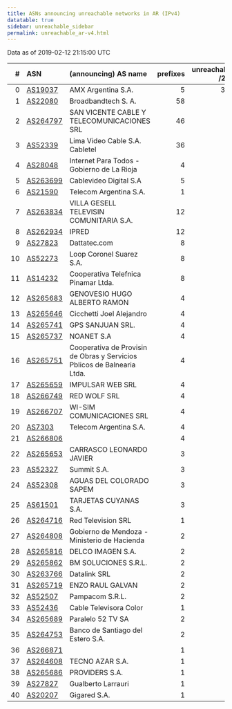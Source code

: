 ```yaml
---
title: ASNs announcing unreachable networks in AR (IPv4)
datatable: true
sidebar: unreachable_sidebar
permalink: unreachable_ar-v4.html
---
```


Data as of 2019-02-12 21:15:00 UTC


<div class="datatable-begin"></div>

|   # | ASN                                      | (announcing) AS name                                                    |   prefixes |   unreachable /24s |
|----:|:-----------------------------------------|:------------------------------------------------------------------------|-----------:|-------------------:|
|   0 | [AS19037](unreachable_AS19037-v4.html)   | AMX Argentina S.A.                                                      |          5 |                352 |
|   1 | [AS22080](unreachable_AS22080-v4.html)   | Broadbandtech S. A.                                                     |         58 |                 72 |
|   2 | [AS264797](unreachable_AS264797-v4.html) | SAN VICENTE CABLE Y TELECOMUNICACIONES SRL                              |         46 |                 46 |
|   3 | [AS52339](unreachable_AS52339-v4.html)   | Lima Video Cable S.A. Cabletel                                          |         36 |                 36 |
|   4 | [AS28048](unreachable_AS28048-v4.html)   | Internet Para Todos - Gobierno de La Rioja                              |          4 |                 32 |
|   5 | [AS263699](unreachable_AS263699-v4.html) | Cablevideo Digital S.A                                                  |          5 |                 18 |
|   6 | [AS21590](unreachable_AS21590-v4.html)   | Telecom Argentina S.A.                                                  |          1 |                 16 |
|   7 | [AS263834](unreachable_AS263834-v4.html) | VILLA GESELL TELEVISIN COMUNITARIA S.A.                                 |         12 |                 12 |
|   8 | [AS262934](unreachable_AS262934-v4.html) | IPRED                                                                   |         12 |                 12 |
|   9 | [AS27823](unreachable_AS27823-v4.html)   | Dattatec.com                                                            |          8 |                  8 |
|  10 | [AS52273](unreachable_AS52273-v4.html)   | Loop Coronel Suarez S.A.                                                |          8 |                  8 |
|  11 | [AS14232](unreachable_AS14232-v4.html)   | Cooperativa Telefnica Pinamar Ltda.                                     |          8 |                  8 |
|  12 | [AS265683](unreachable_AS265683-v4.html) | GENOVESIO HUGO ALBERTO RAMON                                            |          4 |                  6 |
|  13 | [AS265646](unreachable_AS265646-v4.html) | Cicchetti Joel Alejandro                                                |          4 |                  4 |
|  14 | [AS265741](unreachable_AS265741-v4.html) | GPS SANJUAN SRL.                                                        |          4 |                  4 |
|  15 | [AS265737](unreachable_AS265737-v4.html) | NOANET S.A                                                              |          4 |                  4 |
|  16 | [AS265751](unreachable_AS265751-v4.html) | Cooperativa de Provisin de Obras y Servicios Pblicos de Balnearia Ltda. |          4 |                  4 |
|  17 | [AS265659](unreachable_AS265659-v4.html) | IMPULSAR WEB SRL                                                        |          4 |                  4 |
|  18 | [AS266749](unreachable_AS266749-v4.html) | RED WOLF SRL                                                            |          4 |                  4 |
|  19 | [AS266707](unreachable_AS266707-v4.html) | WI-SIM COMUNICACIONES SRL                                               |          4 |                  4 |
|  20 | [AS7303](unreachable_AS7303-v4.html)     | Telecom Argentina S.A.                                                  |          4 |                  4 |
|  21 | [AS266806](unreachable_AS266806-v4.html) |                                                                         |          4 |                  4 |
|  22 | [AS265653](unreachable_AS265653-v4.html) | CARRASCO LEONARDO JAVIER                                                |          3 |                  3 |
|  23 | [AS52327](unreachable_AS52327-v4.html)   | Summit S.A.                                                             |          3 |                  3 |
|  24 | [AS52308](unreachable_AS52308-v4.html)   | AGUAS DEL COLORADO SAPEM                                                |          3 |                  3 |
|  25 | [AS61501](unreachable_AS61501-v4.html)   | TARJETAS CUYANAS S.A.                                                   |          3 |                  3 |
|  26 | [AS264716](unreachable_AS264716-v4.html) | Red Television SRL                                                      |          1 |                  2 |
|  27 | [AS264808](unreachable_AS264808-v4.html) | Gobierno de Mendoza - Ministerio de Hacienda                            |          2 |                  2 |
|  28 | [AS265816](unreachable_AS265816-v4.html) | DELCO IMAGEN S.A.                                                       |          2 |                  2 |
|  29 | [AS265862](unreachable_AS265862-v4.html) | BM SOLUCIONES S.R.L.                                                    |          2 |                  2 |
|  30 | [AS263766](unreachable_AS263766-v4.html) | Datalink SRL                                                            |          2 |                  2 |
|  31 | [AS265719](unreachable_AS265719-v4.html) | ENZO RAUL GALVAN                                                        |          2 |                  2 |
|  32 | [AS52507](unreachable_AS52507-v4.html)   | Pampacom S.R.L.                                                         |          2 |                  2 |
|  33 | [AS52436](unreachable_AS52436-v4.html)   | Cable Televisora Color                                                  |          1 |                  2 |
|  34 | [AS265689](unreachable_AS265689-v4.html) | Paralelo 52 TV SA                                                       |          2 |                  2 |
|  35 | [AS264753](unreachable_AS264753-v4.html) | Banco de Santiago del Estero S.A.                                       |          2 |                  2 |
|  36 | [AS266871](unreachable_AS266871-v4.html) |                                                                         |          1 |                  1 |
|  37 | [AS264608](unreachable_AS264608-v4.html) | TECNO AZAR S.A.                                                         |          1 |                  1 |
|  38 | [AS265686](unreachable_AS265686-v4.html) | PROVIDERS S.A.                                                          |          1 |                  1 |
|  39 | [AS27827](unreachable_AS27827-v4.html)   | Gualberto Larrauri                                                      |          1 |                  1 |
|  40 | [AS20207](unreachable_AS20207-v4.html)   | Gigared S.A.                                                            |          1 |                  1 |

<div class="datatable-end"></div>